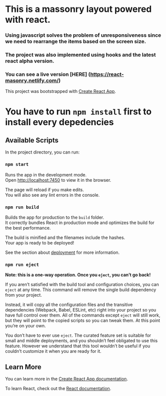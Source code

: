 # This is a massonry layout powered with react.
### Using javascript solves the problem of unresponsiveness since we need to rearrange the items based on the screen size.
### The project was also implemented using hooks and the latest react alpha version.
### You can see a live version [HERE] (https://react-masonry.netlify.com/)
This project was bootstrapped with [Create React App](https://github.com/facebook/create-react-app).
# You have to run `npm install` first to install every depedencies
## Available Scripts

In the project directory, you can run:


### `npm start`

Runs the app in the development mode.<br>
Open [http://localhost:7450](http://localhost:7450) to view it in the browser.

The page will reload if you make edits.<br>
You will also see any lint errors in the console.


### `npm run build`

Builds the app for production to the `build` folder.<br>
It correctly bundles React in production mode and optimizes the build for the best performance.

The build is minified and the filenames include the hashes.<br>
Your app is ready to be deployed!

See the section about [deployment](https://facebook.github.io/create-react-app/docs/deployment) for more information.

### `npm run eject`

**Note: this is a one-way operation. Once you `eject`, you can’t go back!**

If you aren’t satisfied with the build tool and configuration choices, you can `eject` at any time. This command will remove the single build dependency from your project.

Instead, it will copy all the configuration files and the transitive dependencies (Webpack, Babel, ESLint, etc) right into your project so you have full control over them. All of the commands except `eject` will still work, but they will point to the copied scripts so you can tweak them. At this point you’re on your own.

You don’t have to ever use `eject`. The curated feature set is suitable for small and middle deployments, and you shouldn’t feel obligated to use this feature. However we understand that this tool wouldn’t be useful if you couldn’t customize it when you are ready for it.

## Learn More

You can learn more in the [Create React App documentation](https://facebook.github.io/create-react-app/docs/getting-started).

To learn React, check out the [React documentation](https://reactjs.org/).
